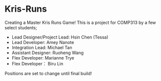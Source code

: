 # Kris-Runs
Creating a Master Kris Runs Game!
This is a project for COMP313 by a few select students; 

- Lead Designer/Project Lead: Hsin Chen (Tessa) 
- Lead Developer: Amey Nanote
- Integration Lead: Michael Tan 
- Assistant Designer: Ruoheng Wang
- Flex Developer: Marianne Trye
- Flex Developer： Biru Lin

Positions are set to change until final build!
